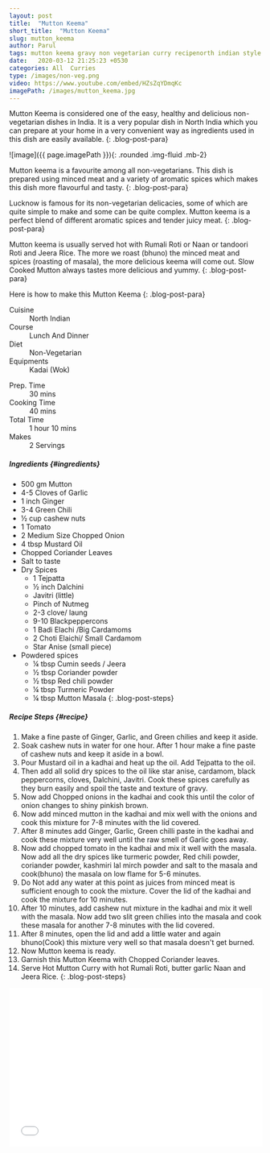 ```yaml
---
layout: post
title:  "Mutton Keema"
short_title:  "Mutton Keema"
slug: mutton_keema
author: Parul
tags: mutton keema gravy non vegetarian curry recipenorth indian style mutton keemamutton keema infused with aromatic spiceshealthy and delicious mutton keemadinner lunch Naan Roomali Roti Rice delicious and flavourful meat keema curry lamb meat curry recipe minced meat gravy recipe comfort food foodyindianmom
date:   2020-03-12 21:25:23 +0530
categories: All  Curries
type: /images/non-veg.png
video: https://www.youtube.com/embed/HZsZqYDmqKc
imagePath: /images/mutton_keema.jpg
---
```


Mutton Keema is considered one of the easy, healthy and delicious non-vegetarian dishes in India. It is a very popular dish in North India which you can prepare at your home in a very convenient way as ingredients used in this dish are easily available.
{: .blog-post-para}

![image]({{ page.imagePath }}){: .rounded .img-fluid .mb-2}

Mutton keema is a favourite among all non-vegetarians. This dish is prepared using minced meat and a variety of aromatic spices  which makes this dish more flavourful and tasty.
{: .blog-post-para}

Lucknow is famous for its non-vegetarian delicacies, some of which are quite simple to make and some can be quite complex. Mutton keema is a perfect blend of different aromatic spices and tender juicy meat.
{: .blog-post-para}

Mutton keema is usually served hot with Rumali Roti or Naan or tandoori Roti and Jeera Rice. The more we roast (bhuno) the minced meat and spices (roasting of masala), the more delicious keema will come out. Slow Cooked Mutton always tastes more delicious and yummy.
{: .blog-post-para}

Here is how to make this Mutton Keema
{: .blog-post-para}

<div class="row">
    <div class="col-md-6">
        <dl class="row">
            <dt class="col-sm-4">Cuisine</dt><dd class="col-sm-7">North Indian</dd>
            <dt class="col-sm-4">Course</dt><dd class="col-sm-7">Lunch And Dinner</dd>
            <dt class="col-sm-4">Diet</dt><dd class="col-sm-7">Non-Vegetarian</dd>
            <dt class="col-sm-4">Equipments</dt><dd class="col-sm-7">Kadai (Wok)</dd>
        </dl>
    </div>
    <div class="col-md-6">
        <dl class="row">
            <dt class="col-sm-5">Prep. Time</dt><dd class="col-sm-7">30 mins</dd>
            <dt class="col-sm-5">Cooking Time</dt><dd class="col-sm-7">40 mins</dd>
            <dt class="col-sm-5">Total Time</dt><dd class="col-sm-7">1 hour 10 mins</dd>
            <dt class="col-sm-5">Makes</dt><dd class="col-sm-7">2 Servings</dd>
        </dl>
    </div>
</div>

##### **Ingredients** {#ingredients}
- 500 gm Mutton
- 4-5 Cloves of Garlic
- 1 inch Ginger
- 3-4 Green Chili
- ½ cup cashew nuts
- 1 Tomato
- 2 Medium Size Chopped Onion
- 4 tbsp Mustard Oil
- Chopped Coriander Leaves
- Salt to taste
- Dry Spices
    - 1 Tejpatta
    - ½ inch Dalchini
    - Javitri (little)
    - Pinch of Nutmeg
    - 2-3 clove/ laung
    - 9-10 Blackpeppercons
    - 1 Badi Elachi /Big Cardamoms
    - 2 Choti Elaichi/ Small Cardamom
    - Star Anise (small piece)
- Powdered spices
    - ¼ tbsp Cumin seeds / Jeera
    - ½ tbsp Coriander powder
    - ½ tbsp Red chili powder
    - ¼ tbsp Turmeric Powder
    - ¼ tbsp Mutton Masala
{: .blog-post-steps}

##### **Recipe Steps** {#recipe}
1. Make a fine paste of Ginger, Garlic, and Green chilies and keep it aside.
1. Soak cashew nuts in water for one hour. After 1 hour make a fine paste of cashew nuts and keep it aside in a bowl.
1. Pour Mustard oil in a kadhai and heat up the oil. Add Tejpatta to the oil.
1. Then add all solid dry spices to the oil like star anise, cardamom, black peppercorns, cloves, Dalchini,  Javitri. Cook these spices carefully as they burn easily and spoil the taste and texture of gravy.
1. Now add Chopped onions in the kadhai and cook this until the color of onion changes to shiny pinkish brown.
1. Now add minced mutton in the kadhai and mix well with the onions and cook this mixture for 7-8 minutes with the lid covered.
1. After 8 minutes add Ginger, Garlic, Green chilli paste in the kadhai and cook these mixture very well until the raw smell of Garlic goes away.
1. Now add chopped tomato in the kadhai and mix it well with the masala. Now add all the dry spices like turmeric powder, Red chili powder, coriander powder, kashmiri lal mirch powder and salt to the masala and cook(bhuno) the masala on low flame for 5-6 minutes.
1. Do Not add any water at this point as juices from minced meat is sufficient enough to cook the mixture. Cover the lid of the kadhai and cook the mixture for 10 minutes.
1. After 10 minutes, add cashew nut mixture in the kadhai and mix it well with the masala. Now add two slit green chilies into the masala and cook these masala for another 7-8 minutes with the lid covered.
1. After 8 minutes, open the lid and add a little water and again bhuno(Cook) this  mixture very well so that masala doesn't get burned.
1. Now Mutton keema is ready.
1. Garnish this Mutton Keema with Chopped Coriander leaves.
1. Serve Hot Mutton Curry with hot Rumali Roti, butter garlic Naan and Jeera Rice.
{: .blog-post-steps}

<div class="row" id="video">
    <div class="col-md-12">
        <div class="embed-responsive embed-responsive-16by9">
            <iframe width="100%" height="315" src="{{page.video}}" frameborder="0" allow="accelerometer; autoplay; encrypted-media; gyroscope; picture-in-picture" allowfullscreen></iframe>
        </div>
    </div>
</div>
<br>
